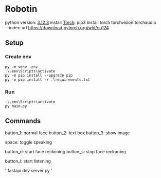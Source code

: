 # Robotin


python version: [3.12.3](https://www.python.org/downloads/release/python-3123/)
install [Torch](https://pytorch.org/get-started/locally/): pip3 install torch torchvision torchaudio --index-url https://download.pytorch.org/whl/cu124


## Setup

### Create env
```
py -m venv .env
.\.env\Scripts\activate
py -m pip install --upgrade pip
py -m pip install -r .\requirements.txt
```

### Run

```
.\.env\Scripts\activate
py main.py
```


## Commands

button_1: normal face
button_2: text box
button_3: show image

space: toggle speaking

button_d: start face reckoning
button_s: stop face reckoning

button_l: start listening




' fastapi dev server.py '
